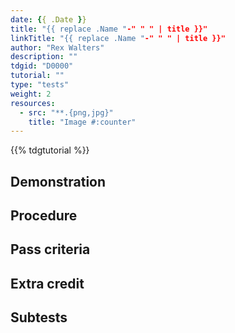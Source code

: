 ```yaml
---
date: {{ .Date }}
title: "{{ replace .Name "-" " " | title }}"
linkTitle: "{{ replace .Name "-" " " | title }}"
author: "Rex Walters"
description: ""
tdgid: "D0000"
tutorial: ""
type: "tests"
weight: 2
resources:
  - src: "**.{png,jpg}"
    title: "Image #:counter"
---
```


{{% tdgtutorial %}}

## Demonstration

## Procedure

## Pass criteria

## Extra credit

## Subtests
